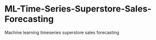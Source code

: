 # ML-Time-Series-Superstore-Sales-Forecasting
Machine learning timeseries superstore sales forecasting
